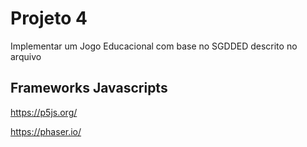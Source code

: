 # Projeto 4

Implementar um Jogo Educacional com base no SGDDED descrito no arquivo []()

## Frameworks Javascripts

https://p5js.org/


https://phaser.io/

